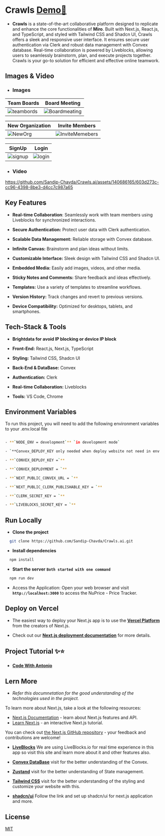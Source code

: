 # Crawls [Demo🔗](https://nuprice-pricetracker.vercel.app/)

- **Crawls** is a state-of-the-art collaborative platform designed to replicate and enhance the core functionalities of **Miro**. Built with Next.js, React.js, and TypeScript, and styled with Tailwind CSS and Shadcn UI, Crawls offers a sleek and responsive user interface. It ensures secure user authentication via Clerk and robust data management with Convex database. Real-time collaboration is powered by Liveblocks, allowing users to seamlessly brainstorm, plan, and execute projects together. Crawls is your go-to solution for efficient and effective online teamwork.

## Images & Video

- ### Images

| Team Boards | Board Meeting |
| ----------- | ------------ |
| ![teambords](https://github.com/Sandip-Chavda/Crawls.ai/assets/140686165/f5b0de2b-d724-40c4-8334-8e79cb2b2519) | ![Boardmeating](https://github.com/Sandip-Chavda/Crawls.ai/assets/140686165/22dac319-676a-418e-a0de-31ac090c6cdb) |

| New Organization | Invite Members |
| ------------ | ------------ |
| ![NewOrg](https://github.com/Sandip-Chavda/Crawls.ai/assets/140686165/50d0e84d-01a0-4969-b9d2-d4e54b2637f1) | ![InviteMemebers](https://github.com/Sandip-Chavda/Crawls.ai/assets/140686165/1093f5f8-9975-4a0e-8982-e3c44536c862) |

| SignUp | Login |
| ------------ | ------------ |
| ![signup](https://github.com/Sandip-Chavda/Crawls.ai/assets/140686165/8d17e82c-7d97-4efa-bec0-3dee85437f6b) | ![login](https://github.com/Sandip-Chavda/Crawls.ai/assets/140686165/c555968d-ca7d-43e1-9b4d-176af3d1c6d6) |

- ### Video

https://github.com/Sandip-Chavda/Crawls.ai/assets/140686165/603d273c-cc96-4398-8be3-d4cc7c987a65


## Key Features

- **Real-time Collaboration**: Seamlessly work with team members using Liveblocks for synchronized interactions.

- **Secure Authentication:** Protect user data with Clerk authentication.

- **Scalable Data Management:** Reliable storage with Convex database.

- **Infinite Canvas:** Brainstorm and plan ideas without limits.

- **Customizable Interface:** Sleek design with Tailwind CSS and Shadcn UI.

- **Embedded Media:** Easily add images, videos, and other media.

- **Sticky Notes and Comments:** Share feedback and ideas effectively.

- **Templates:** Use a variety of templates to streamline workflows.

- **Version History:** Track changes and revert to previous versions.

- **Device Compatibility:** Optimized for desktops, tablets, and smartphones.

## Tech-Stack & Tools

- **Brightdata for avoid IP blocking or device IP block**

- **Front-End:** React.js, Next.js, TypeScript

- **Styling:** Tailwind CSS, Shadcn UI

- **Back-End & DataBase:** Convex

- **Authentication:** Clerk

- **Real-time Collaboration:** Liveblocks

- **Tools:** VS Code, Chrome

## Environment Variables

To run this project, you will need to add the following environment variables to your .env.local file

```bash

- **`NODE_ENV = development`** `in development mode`

- `**Convex_DEPLOY_KEY only needed when deploy website not need in env.local file which you will get from convex production**`

- **`CONVEX_DEPLOY_KEY =`**

- **`CONVEX_DEPLOYMENT = `**

- **`NEXT_PUBLIC_CONVEX_URL = `**

- **`NEXT_PUBLIC_CLERK_PUBLISHABLE_KEY = `**

- **`CLERK_SECRET_KEY = `**

- **`LIVEBLOCKS_SECRET_KEY = `**

```

## Run Locally

- **Clone the project**

```bash
  git clone https://github.com/Sandip-Chavda/Crawls.ai.git
```

- **Install dependencies**

```bash
  npm install
```

- **Start the server** **`Both started with one command`**

```bash
  npm run dev
```

- Access the Application: Open your web browser and visit **`http://localhost:3000`** to access the NuPrice - Price Tracker.

## Deploy on Vercel

- The easiest way to deploy your Next.js app is to use the **[Vercel Platform](https://vercel.com/new?utm_medium=default-template&filter=next.js&utm_source=create-next-app&utm_campaign=create-next-app-readme)** from the creators of Next.js.

- Check out our **[Next.js deployment documentation](https://nextjs.org/docs/deployment)** for more details.

## Project Tutorial ✨⭐

- **[Code With Antonio](https://www.youtube.com/watch?v=ADJKbuayubE&pp=ygUKbWlybyBjbG9uZQ%3D%3D)**

## Lern More

- _Refer this documnetation for the good understanding of the technologies used in the project._

To learn more about Next.js, take a look at the following resources:

- [Next.js Documentation](https://nextjs.org/docs) - learn about Next.js features and API.
- [Learn Next.js](https://nextjs.org/learn) - an interactive Next.js tutorial.

You can check out [the Next.js GitHub repository](https://github.com/vercel/next.js/) - your feedback and contributions are welcome!

- **[LiveBlocks](https://liveblocks.io/docs)** We are using LiveBlocks.io for real time experience in this app so visit this site and learn more about it and other features also.

- **[Convex DataBase](https://docs.convex.dev/quickstart/nextjs)** visit for the better understanding of the Convex.

- **[Zustand](https://docs.pmnd.rs/zustand/getting-started/introduction)** visit for the better understanding of State management.

- **[Tailwind CSS](https://tailwindcss.com/docs/installation)** visit for the better understanding of the styling and customize your website with this.

- **[shadcn/ui](https://ui.shadcn.com/docs/installation/next)** Follow the link and set up shadcn/ui for next.js application and more.

## License

[MIT](https://choosealicense.com/licenses/mit/)
